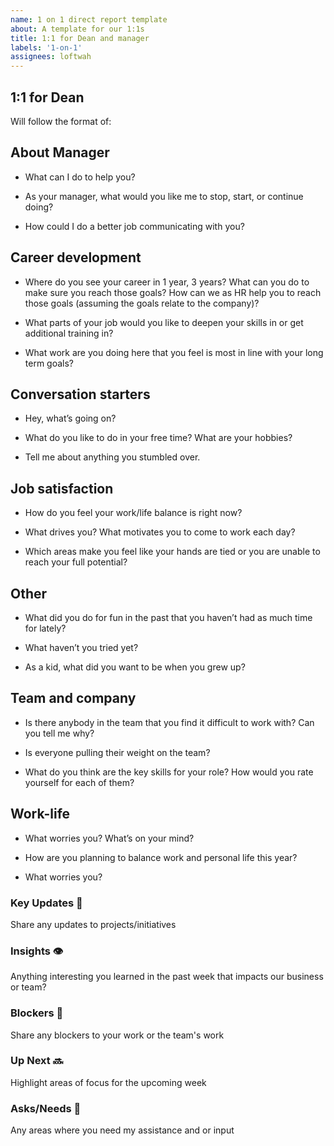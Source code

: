 ```yaml
---
name: 1 on 1 direct report template
about: A template for our 1:1s
title: 1:1 for Dean and manager
labels: '1-on-1'
assignees: loftwah
---
```


## 1:1 for Dean

Will follow the format of:

<!-- start of questions -->
## About Manager

- What can I do to help you?

- As your manager, what would you like me to stop, start, or continue doing?

- How could I do a better job communicating with you?

## Career development

- Where do you see your career in 1 year, 3 years? What can you do to make sure you reach those goals? How can we as HR help you to reach those goals (assuming the goals relate to the company)?

- What parts of your job would you like to deepen your skills in or get additional training in?

- What work are you doing here that you feel is most in line with your long term goals?

## Conversation starters

- Hey, what’s going on?

- What do you like to do in your free time? What are your hobbies?

- Tell me about anything you stumbled over.

## Job satisfaction

- How do you feel your work/life balance is right now?

- What drives you? What motivates you to come to work each day?

- Which areas make you feel like your hands are tied or you are unable to reach your full potential?

## Other

- What did you do for fun in the past that you haven’t had as much time for lately?

- What haven’t you tried yet?

- As a kid, what did you want to be when you grew up?

## Team and company

- Is there anybody in the team that you find it difficult to work with? Can you tell me why?

- Is everyone pulling their weight on the team?

- What do you think are the key skills for your role? How would you rate yourself for each of them?

## Work-life

- What worries you? What’s on your mind?

- How are you planning to balance work and personal life this year?

- What worries you?

<!-- end of questions -->
### Key Updates 🔑

Share any updates to projects/initiatives

### Insights 👁

Anything interesting you learned in the past week that impacts our business or team?

### Blockers 🛑

Share any blockers to your work or the team's work

### Up Next 🔜

Highlight areas of focus for the upcoming week

### Asks/Needs 💬

Any areas where you need my assistance and or input
